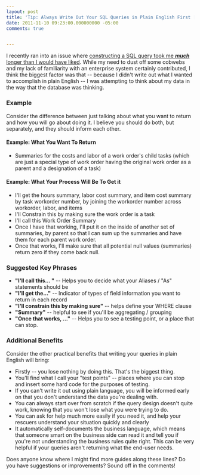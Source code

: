 ```yaml
---
layout: post
title: 'Tip: Always Write Out Your SQL Queries in Plain English First [Field Notes]'
date: 2011-11-10 09:23:00.000000000 -05:00
comments: true


---
```

I recently ran into an issue where [constructing a SQL query took me ***much*** longer than I would have liked][SO Post]. While my need to dust off some cobwebs and my lack of familiarity with an enterprise system certainly contributed, I think the biggest factor was that -- because I didn't write out what I wanted to accomplish in plain English -- I was attempting to think about my data in the way that the database was thinking.

### Example
Consider the difference between just talking about what you want to return and how you will go about doing it. I believe you should do both, but separately, and they should inform each other.

#### Example: What You Want To Return
* Summaries for the costs and labor of a work order's child tasks (which are just a special type of work order having the original work order as a parent and a designation of a task)

#### Example: What Your Process Will Be To Get it
* I'll get the hours summary, labor cost summary, and item cost summary by task workorder number, by joining the workorder number across workorder, labor, and items
 * I'll Constrain this by making sure the work order is a task
 * I'll call this Work Order Summary
* Once I have that working, I'll put it on the inside of another set of summaries, by parent so that I can sum up the summaries and have them for each parent work order.
* Once that works, I'll make sure that all potential null values (summaries) return zero if they come back null.

### Suggested Key Phrases
* **"I'll call this... "** --  Helps you to decide what your Aliases / "As" statements should be
* **"I'll get the..."** -- Indicator of types of field information you want to return in each record
* **"I'll constrain this by making sure"** -- helps define your WHERE clause
* **"Summary"** -- helpful to see if you'll be aggregating / grouping
* **"Once that works, ..."** -- Helps you to see a testing point, or a place that can stop.

### Additional Benefits
Consider the other practical benefits that writing your queries in plain English will bring:

* Firstly -- you lose nothing by doing this. That's the biggest thing.
* You'll find what I call your "test points" -- places where you can stop and insert some hard code for the purposes of testing.
* If you can't write it out using plain language, you will be informed early on that you don't understand the data you're dealing with.
* You can always start over from scratch if the query design doesn't quite work, knowing that you won't lose what you were trying to do.
* You can ask for help much more easily if you need it, and help your rescuers understand your situation quickly and clearly
* It automatically self-documents the business language, which means that someone smart on the business side can read it and tell you if you're not understanding the business rules quite right. This can be very helpful if your queries aren't returning what the end-user needs.

Does anyone know where I might find more guides along these lines? Do you have suggestions or improvements? Sound off in the comments!

[SO Post]: http://stackoverflow.com/questions/8070694/query-help-totaling-parent-child-items/8081369#8081369